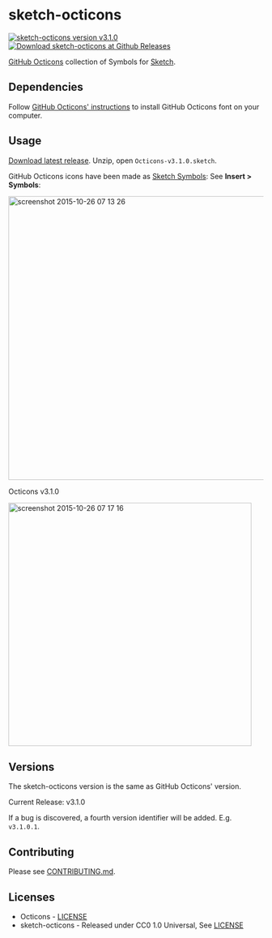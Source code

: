 # sketch-octicons

[![sketch-octicons version v3.1.0](https://img.shields.io/badge/sketch--octicons-v3.1.0-green.svg?style=flat-square)](#) [![Download sketch-octicons at Github Releases](https://img.shields.io/github/downloads/JuanitoFatas/sketch-octicons/latest/total.svg?style=flat-square)](https://github.com/JuanitoFatas/sketch-octicons/releases)

[GitHub Octicons](https://github.com/github/octicons) collection of Symbols for [Sketch](https://www.sketchapp.com).

## Dependencies

Follow [GitHub Octicons' instructions](https://octicons.github.com/usage) to install GitHub Octicons font on your computer.

## Usage

[Download latest release](https://github.com/JuanitoFatas/sketch-octicons). Unzip, open `Octicons-v3.1.0.sketch`.

GitHub Octicons icons have been made as [Sketch Symbols](http://www.sketchapp.com/support/documentation/07-symbols/): See **Insert > Symbols**:

<img width="560" alt="screenshot 2015-10-26 07 13 26" src="https://cloud.githubusercontent.com/assets/1000669/10718560/144fa1c8-7bb1-11e5-8256-fa5b703eba4d.png">

Octicons v3.1.0

<img width="480" alt="screenshot 2015-10-26 07 17 16" src="https://cloud.githubusercontent.com/assets/1000669/10718584/a53c2044-7bb1-11e5-96d6-793c50af8371.png">

## Versions

The sketch-octicons version is the same as GitHub Octicons' version.

Current Release: v3.1.0

If a bug is discovered, a fourth version identifier will be added. E.g. `v3.1.0.1`.

## Contributing

Please see [CONTRIBUTING.md](/CONTRIBUTING.md).

## Licenses

* Octicons - [LICENSE](https://github.com/github/octicons/blob/master/LICENSE.txt)
* sketch-octicons - Released under CC0 1.0 Universal, See [LICENSE](/LICENSE)
